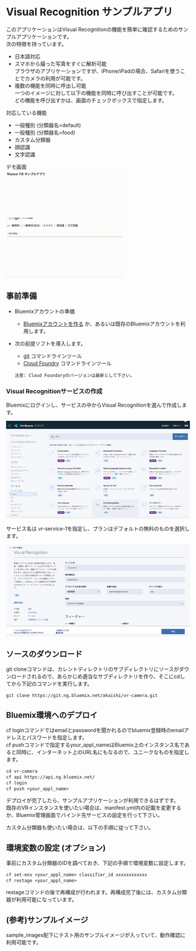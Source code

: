 # Visual Recognition サンプルアプリ 

このアプリケーションはVisual Recognitionの機能を簡単に確認するためのサンプルアプリケーションです。  
次の特徴を持っています。

* 日本語対応
* スマホから撮った写真をすぐに解析可能  
ブラウザのアプリケーションですが、iPhone/iPadの場合、Safariを使うことでカメラの利用が可能です。
* 複数の機能を同時に呼出し可能  
一つのイメージに対して以下の機能を同時に呼び出すことが可能です。  
どの機能を呼び出すかは、画面のチェックボックスで指定します。

対応している機能  

* 一般種別 (分類器名=default)
* 一般種別 (分類器名=food)
* カスタム分類器
* 顔認識
* 文字認識

デモ画面  
![デモ](readme_images/vr-demo.gif)

## 事前準備

* Bluemixアカウントの準備
    * [Bluemixアカウントを作る][sign_up] か、あるいは既存のBluemixアカウントを利用します。
* 次の前提ソフトを導入します。
    *  [git][git] コマンドラインツール
    *  [Cloud Foundry][cloud_foundry] コマンドラインツール

      注意: Cloud Foundaryのバージョンは最新として下さい。

### Visual Recognitionサービスの作成
Bluemixにログインし、サービスの中からVisual Recognitionを選んで作成します。  
  
![](readme_images/crt-vr-step1.png)  
  
サービス名は vr-service-1を指定し、プランはデフォルトの無料のものを選択します。  
  
![](readme_images/crt-vr-step2.png)  
  

## ソースのダウンロード
git cloneコマンドは、カレントディレクトリのサブディレクトリにソースがダウンロードされるので、あらかじめ適当なサブディレクトリを作り、そこにcdしてから下記のコマンドを実行します。

    git clone https://git.ng.bluemix.net/akaishi/vr-camera.git

## Bluemix環境へのデプロイ
cf loginコマンドではemailとpasswordを聞かれるのでbluemix登録時のemailアドレスとパスワードを指定します。  
cf pushコマンドで指定するyour_appl_nameはBluemix上のインスタンス名であると同時に、インターネット上のURL名にもなるので、ユニークなものを指定します。  

    cd vr-camera
    cf api https://api.ng.bluemix.net/
    cf login
    cf push <your_appl_name>
デプロイが完了したら、サンプルアプリケーションが利用できるはずです。  
既存のVRインスタンスを使いたい場合は、manifest.yml内の記載を変更するか、Bluemix管理画面でバインド先サービスの設定を行って下さい。  
  
カスタム分類器も使いたい場合は、以下の手順に従って下さい。

## 環境変数の設定 (オプション)
事前にカスタム分類器のIDを調べておき、下記の手順で環境変数に設定します。

    cf set-env <your_appl_name> classifier_id xxxxxxxxxxxx
    cf restage <your_appl_name>
restageコマンドの後で再構成が行われます。再構成完了後には、カスタム分類器が利用可能になっています。

## (参考)サンプルイメージ
sample_images配下にテスト用のサンプルイメージが入っていて、動作確認に利用可能です。

[cloud_foundry]: https://github.com/cloudfoundry/cli#downloads
[git]: https://git-scm.com/downloads
[sign_up]: https://bluemix.net/registration

